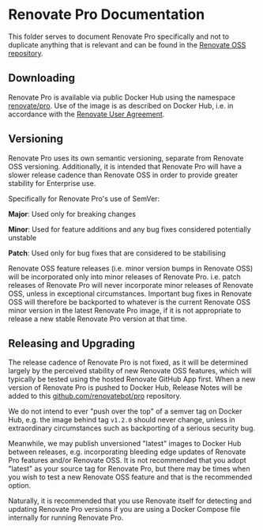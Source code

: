# Renovate Pro Documentation

This folder serves to document Renovate Pro specifically and not to duplicate anything that is relevant and can be found in the [Renovate OSS repository](https://github.com/renovateapp/renovate).

## Downloading

Renovate Pro is available via public Docker Hub using the namespace [renovate/pro](https://hub.docker.com/r/renovate/pro/). 
Use of the image is as described on Docker Hub, i.e. in accordance with the [Renovate User Agreement](https://renovatebot.com/user-agreement).

## Versioning

Renovate Pro uses its own semantic versioning, separate from Renovate OSS versioning. 
Additionally, it is intended that Renovate Pro will have a slower release cadence than Renovate OSS in order to provide greater stability for Enterprise use.

Specifically for Renovate Pro's use of SemVer:

**Major**: Used only for breaking changes

**Minor**: Used for feature additions and any bug fixes considered potentially unstable

**Patch**: Used only for bug fixes that are considered to be stabilising

Renovate OSS feature releases (i.e. minor version bumps in Renovate OSS) will be incorporated only into minor releases of Renovate Pro. 
i.e. patch releases of Renovate Pro will never incorporate minor releases of Renovate OSS, unless in exceptional circumstances. 
Important bug fixes in Renovate OSS will therefore be backported to whatever is the current Renovate OSS minor version in the latest Renovate Pro image, if it is not appropriate to release a new stable Renovate Pro version at that time.

## Releasing and Upgrading

The release cadence of Renovate Pro is not fixed, as it will be determined largely by the perceived stability of new Renovate OSS features, which will typically be tested using the hosted Renovate GitHub App first.
When a new version of Renovate Pro is pushed to Docker Hub, Release Notes will be added to this [github.com/renovatebot/pro](https://github.com/renovatebot/pro) repository.

We do not intend to ever "push over the top" of a semver tag on Docker Hub, e.g. the image behind tag `v1.2.0` should never change, unless in extraordinary circumstances such as backporting of a serious security bug.

Meanwhile, we may publish unversioned "latest" images to Docker Hub between releases, e.g. incorporating bleeding edge updates of Renovate Pro features and/or Renovate OSS.
It is not recommended that you adopt "latest" as your source tag for Renovate Pro, but there may be times when you wish to test a new Renovate OSS feature and that is the recommended option.

Naturally, it is recommended that you use Renovate itself for detecting and updating Renovate Pro versions if you are using a Docker Compose file internally for running Renovate Pro.

